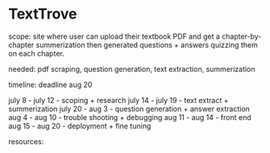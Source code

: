 # TextTrove 

scope: site where user can upload their textbook PDF and get a chapter-by-chapter summerization then generated questions + answers quizzing them on each chapter. 


needed: pdf scraping, question generation, text extraction, summerization 


timeline: deadline aug 20 

july 8 - july 12 - scoping + research 
july 14 - july 19 - text extract + summerization 
july 20 - aug 3 - question generation + answer extraction 
aug 4 - aug 10 - trouble shooting + debugging 
aug 11 - aug 14 - front end 
aug 15 - aug 20 - deployment + fine tuning

resources: 